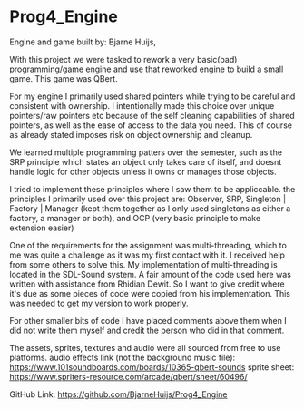 # Prog4_Engine

Engine and game built by: Bjarne Huijs,

With this project we were tasked to rework a very basic(bad) programming/game engine and use that reworked engine to build a small game. This game was QBert.

For my engine I primarily used shared pointers while trying to be careful and consistent with ownership. I intentionally made this choice over unique pointers/raw pointers etc because 
of the self cleaning capabilities of shared pointers, as well as the ease of access to the data you need. This of course as already stated imposes risk on object ownership and cleanup.

We learned multiple programming patters over the semester, such as the SRP principle which states an object only takes care of itself, and doesnt handle logic for other objects 
unless it owns or manages those objects.

I tried to implement these principles where I saw them to be appliccable. the principles I primarily used over this project are: 
Observer,
SRP,
Singleton | Factory | Manager (kept them together as I only used singletons as either a factory, a manager or both),
and OCP (very basic principle to make extension easier)

One of the requirements for the assignment was multi-threading, which to me was quite a challenge as it was my first contact with it. I received help from some others to solve this.
My implementation of multi-threading is located in the SDL-Sound system. A fair amount of the code used here was written with assistance from Rhidian Dewit. 
So I want to give credit where it's due as some pieces of code were copied from his implementation. This was needed to get my version to work properly.

For other smaller bits of code I have placed comments above them when I did not write them myself and credit the person who did in that comment.

The assets, sprites, textures and audio were all sourced from free to use platforms.
audio effects link (not the background music file): https://www.101soundboards.com/boards/10365-qbert-sounds
sprite sheet: https://www.spriters-resource.com/arcade/qbert/sheet/60496/

GitHub Link: https://github.com/BjarneHuijs/Prog4_Engine